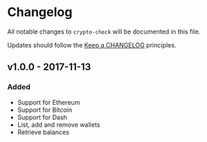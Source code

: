 # Changelog

All notable changes to `crypto-check` will be documented in this file.

Updates should follow the [Keep a CHANGELOG](http://keepachangelog.com/) principles.

## v1.0.0 - 2017-11-13

### Added
- Support for Ethereum
- Support for Bitcoin
- Support for Dash
- List, add and remove wallets
- Retrieve balances
